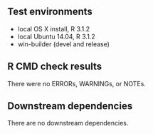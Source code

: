 ## Test environments
* local OS X install, R 3.1.2
* local Ubuntu 14.04, R 3.1.2
* win-builder (devel and release)

## R CMD check results
There were no ERRORs, WARNINGs, or NOTEs. 

## Downstream dependencies
There are no downstream dependencies.
